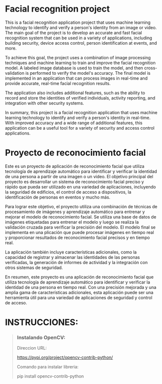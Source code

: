 # Facial recognition project

This is a facial recognition application project that uses machine learning technology to identify and verify a person's identity from an image or video. The main goal of the project is to develop an accurate and fast facial recognition system that can be used in a variety of applications, including building security, device access control, person identification at events, and more.

To achieve this goal, the project uses a combination of image processing techniques and machine learning to train and improve the facial recognition model. A labeled image database is used to train the model, and then cross-validation is performed to verify the model's accuracy. The final model is implemented in an application that can process images in real-time and provide accurate, real-time facial recognition results.

The application also includes additional features, such as the ability to record and store the identities of verified individuals, activity reporting, and integration with other security systems.

In summary, this project is a facial recognition application that uses machine learning technology to identify and verify a person's identity in real-time. With improved accuracy and a wide range of additional features, this application can be a useful tool for a variety of security and access control applications.

# **Proyecto de reconocimiento facial**

Este es un proyecto de aplicación de reconocimiento facial que utiliza tecnología de aprendizaje automático para identificar y verificar la identidad de una persona a partir de una imagen o un video. El objetivo principal del proyecto es desarrollar un sistema de reconocimiento facial preciso y rápido que pueda ser utilizado en una variedad de aplicaciones, incluyendo la seguridad de edificios, el control de acceso a dispositivos, la identificación de personas en eventos y mucho más.

Para lograr este objetivo, el proyecto utiliza una combinación de técnicas de procesamiento de imágenes y aprendizaje automático para entrenar y mejorar el modelo de reconocimiento facial. Se utiliza una base de datos de imágenes etiquetadas para entrenar el modelo y luego se realiza la validación cruzada para verificar la precisión del modelo. El modelo final se implementa en una plicación que puede procesar imágenes en tiempo real y proporcionar resultados de reconocimiento facial precisos y en tiempo real.

La aplicación también incluye características adicionales, como la capacidad de registrar y almacenar las identidades de las personas verificadas, la generación de informes de actividad y la integración con otros sistemas de seguridad.

En resumen, este proyecto es una aplicación de reconocimiento facial que utiliza tecnología de aprendizaje automático para identificar y verificar la identidad de una persona en tiempo real. Con una precisión mejorada y una amplia gama de características adicionales, esta aplicación puede ser una herramienta útil para una variedad de aplicaciones de seguridad y control de acceso.


# INSTRUCCIONES:

> ### Instalando OpenCV:
>
> Direccion URL:
>
> https://pypi.org/project/opencv-contrib-python/
>
> Comando para instalar libreria:
>
> pip install opencv-contrib-python
